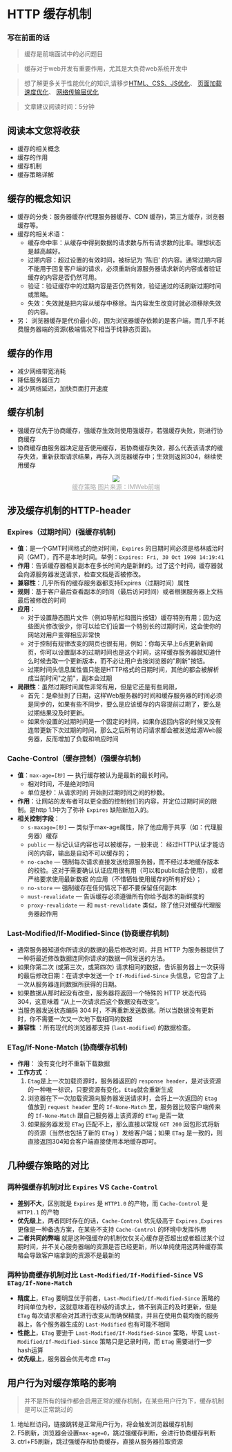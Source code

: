 # HTTP 缓存机制
### 写在前面的话
> 缓存是前端面试中的必问题目

> 缓存对于web开发有重要作用，尤其是大负荷web系统开发中

> 想了解更多关于性能优化的知识,请移步[HTML、CSS、JS优化](./[前端性能优化]HTML、CSS、JS篇.md)、 [页面加载速度优化](./[前端性能优化]页面加载速度优化.md)、 [网络传输层优化](./[前端性能优化]网络传输层优化.md)

> 文章建议阅读时间：5分钟

## 阅读本文您将收获
* 缓存的相关概念
* 缓存的作用
* 缓存机制
* 缓存策略详解

## 缓存的概念知识
* 缓存的分类：服务器缓存(代理服务器缓存、CDN 缓存)，第三方缓存，浏览器缓存等。
* 缓存的相关术语：
	* 缓存命中率：从缓存中得到数据的请求数与所有请求数的比率。理想状态是越高越好。
	* 过期内容：超过设置的有效时间，被标记为 '陈旧' 的内容。通常过期内容不能用于回复客户端的请求，必须重新向源服务器请求新的内容或者验证缓存的内容是否仍然可用。
	* 验证：验证缓存中的过期内容是否仍然有效，验证通过的话刷新过期时间或策略。
	* 失效：失效就是把内容从缓存中移除。当内容发生改变时就必须移除失效的内容。
* 另： 浏览器缓存是代价最小的，因为浏览器缓存依赖的是客户端，而几乎不耗费服务器端的资源(极端情况下相当于纯静态页面)。

## 缓存的作用
* 减少网络带宽消耗
* 降低服务器压力
* 减少网络延迟，加快页面打开速度

## 缓存机制
* 强缓存优先于协商缓存，强缓存生效则使用强缓存，若强缓存失败，则进行协商缓存
* 协商缓存由服务器决定是否使用缓存，若协商缓存失效，那么代表该请求的缓存失效，重新获取请求结果，再存入浏览器缓存中；生效则返回304，继续使用缓存

<center>
    <img src="../images/http-header-cache.png">
    <div><span style="color: #aaa; border-bottom: 1px solid #aaa;">缓存策略  图片来源：IMWeb前端</span></div>
</center>

## 涉及缓存机制的HTTP-header
### Expires（过期时间）(强缓存机制)
* **值**：是一个GMT时间格式的绝对时间，`Expires` 的日期时间必须是格林威治时间（GMT），而不是本地时间。举例：`Expires: Fri, 30 Oct 1998 14:19:41`
* **作用**：告诉缓存器相关副本在多长时间内是新鲜的。过了这个时间，缓存器就会向源服务器发送请求，检查文档是否被修改。
* **兼容性**：几乎所有的缓存服务器都支持Expires（过期时间）属性
* **规则**：基于客户最后查看副本的时间（最后访问时间）或者根据服务器上文档最后被修改的时间
* **应用**：
	* 对于设置静态图片文件（例如导航栏和图片按钮）缓存特别有用；因为这些图片修改很少，你可以给它们设置一个特别长的过期时间，这会使你的网站对用户变得相应非常快
	* 对于控制有规律改变的网页也很有用，例如：你每天早上6点更新新闻页，你可以设置副本的过期时间也是这个时间，这样缓存服务器就知道什么时候去取一个更新版本，而不必让用户去按浏览器的"刷新"按钮。
	* 过期时间头信息属性值只能是HTTP格式的日期时间，其他的都会被解析成当前时间"之前"，副本会过期
* **局限性**：虽然过期时间属性非常有用，但是它还是有些局限，
	* 首先：是牵扯到了日期，这样Web服务器的时间和缓存服务器的时间必须是同步的，如果有些不同步，要么是应该缓存的内容提前过期了，要么是过期结果没及时更新。
	* 如果你设置的过期时间是一个固定的时间，如果你返回内容的时候又没有连带更新下次过期的时间，那么之后所有访问请求都会被发送给源Web服务器，反而增加了负载和响应时间

### Cache-Control（缓存控制）(强缓存机制)
* **值**：`max-age=[秒]` — 执行缓存被认为是最新的最长时间。
	* 相对时间，不是绝对时间
	* 单位是秒：从请求时间 开始到过期时间之间的秒数。
* **作用**：让网站的发布者可以更全面的控制他们的内容，并定位过期时间的限制。是http 1.1中为了弥补 `Expires` 缺陷新加入的。
* **相关控制字段**：
	* `s-maxage=[秒]` — 类似于max-age属性，除了他应用于共享（如：代理服务器）缓存
	* `public` — 标记认证内容也可以被缓存，一般来说： 经过HTTP认证才能访问的内容，输出是自动不可以缓存的；
	* `no-cache` — 强制每次请求直接发送给源服务器，而不经过本地缓存版本的校验。这对于需要确认认证应用很有用（可以和public结合使用），或者严格要求使用最新数据 的应用（不惜牺牲使用缓存的所有好处）；
	* `no-store` — 强制缓存在任何情况下都不要保留任何副本
	* `must-revalidate` — 告诉缓存必须遵循所有你给予副本的新鲜度的
	* `proxy-revalidate` — 和 `must-revalidate` 类似，除了他只对缓存代理服务器起作用
 
### Last-Modified/If-Modified-Since (协商缓存机制)
* 通常服务器知道你所请求的数据的最后修改时间，并且 HTTP 为服务器提供了一种将最近修改数据连同你请求的数据一同发送的方法。
* 如果你第二次 (或第三次，或第四次) 请求相同的数据，告诉服务器上一次获得的最后修改日期：在请求中发送一个 `If-Modified-Since` 头信息，它包含了上一次从服务器连同数据所获得的日期。
* 如果数据从那时起没有改变，服务器将返回一个特殊的 HTTP 状态代码 304，这意味着 “从上一次请求后这个数据没有改变”。
* 当服务器发送状态编码 304 时，不再重新发送数据。所以当数据没有更新时，你不需要一次又一次地下载相同的数据
* **兼容性** ：所有现代的浏览器都支持 (`last-modified`) 的数据检查。

### ETag/If-None-Match (协商缓存机制)
* **作用**： 没有变化时不重新下载数据
* **工作方式** ：
	1. `Etag`是上一次加载资源时，服务器返回的 `response header`，是对该资源的一种唯一标识，只要资源有变化，`Etag`就会重新生成
	2. 浏览器在下一次加载资源向服务器发送请求时，会将上一次返回的 `Etag` 值放到 `request header` 里的 `If-None-Match` 里，服务器比较客户端传来的 `If-None-Match` 跟自己服务器上该资源的 `ETag` 是否一致
	3. 如果服务器发现 `ETag` 匹配不上，那么直接以常规 `GET 200` 回包形式将新的资源（当然也包括了新的 `ETag` ）发给客户端；如果 `ETag` 是一致的，则直接返回304知会客户端直接使用本地缓存即可。

## 几种缓存策略的对比
### 两种强缓存机制对比 `Expires` VS `Cache-Control`
* **差别不大**，区别就是 `Expires` 是 `HTTP1.0` 的产物，而 `Cache-Control` 是 `HTTP1.1` 的产物
* **优先级上**，两者同时存在的话，`Cache-Control` 优先级高于 `Expires` ,`Expires` 更像是一种备选方案，在某些不支持 `Cache-Control` 的环境中发挥作用
* **二者共同的弊端** 就是这种强缓存的机制仅仅关心缓存是否超出或者超过某个过期时间，并不关心服务器端的资源是否已经更新，所以单纯使用这两种缓存策略会导致客户端拿到的资源不是最新的

### 两种协商缓存机制对比 `Last-Modified/If-Modified-Since` VS `ETag/If-None-Match`
* **精度上**，`ETag` 要明显优于前者，`Last-Modified/If-Modified-Since` 策略的时间单位为秒，这就意味着在秒级的请求上，做不到真正的及时更新，但是 `ETag` 每次请求都会对其进行改变从而确保精度，并且在使用负载均衡的服务器上，各个服务器生成的 `Last-Modified` 也有可能不相同
* **性能上**，`ETag` 要逊于 `Last-Modified/If-Modified-Since` 策略，毕竟 `Last-Modified/If-Modified-Since` 策略只是记录时间，而 `ETag` 需要进行一步hash运算
* **优先级上**，服务器会优先考虑 `ETag`

## 用户行为对缓存策略的影响
> 并不是所有的操作都会启用正常的缓存机制，在某些用户行为下，缓存机制是可以正常跳过的

1. 地址栏访问，链接跳转是正常用户行为，将会触发浏览器缓存机制
2. F5刷新，浏览器会设置`max-age=0`，跳过强缓存判断，会进行协商缓存判断
3. ctrl+F5刷新，跳过强缓存和协商缓存，直接从服务器拉取资源

